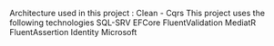 Architecture used in this project : Clean - Cqrs
This project uses the following technologies
  SQL-SRV
  EFCore
  FluentValidation
  MediatR
  FluentAssertion
  Identity Microsoft